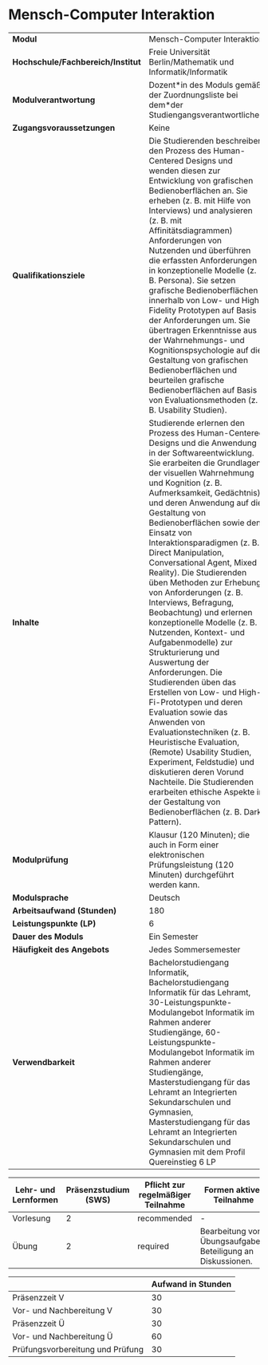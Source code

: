 # Mensch-Computer Interaktion

| | |
|-|-|
|**Modul**                           | Mensch-Computer Interaktion |
|**Hochschule/Fachbereich/Institut** | Freie Universität Berlin/Mathematik und Informatik/Informatik |
|**Modulverantwortung**              | Dozent\*in des Moduls gemäß der Zuordnungsliste bei dem\*der Studiengangsverantwortlichen |
|**Zugangsvoraussetzungen**          | Keine |
|**Qualifikationsziele**             | Die Studierenden beschreiben den Prozess des Human-Centered Designs und wenden diesen zur Entwicklung von grafischen Bedienoberflächen an. Sie erheben (z. B. mit Hilfe von Interviews) und analysieren (z. B. mit Affinitätsdiagrammen) Anforderungen von Nutzenden und überführen die erfassten Anforderungen in konzeptionelle Modelle (z. B. Persona). Sie setzen grafische Bedienoberflächen innerhalb von Low- und High Fidelity Prototypen auf Basis der Anforderungen um. Sie übertragen Erkenntnisse aus der Wahrnehmungs- und Kognitionspsychologie auf die Gestaltung von grafischen Bedienoberflächen und beurteilen grafische Bedienoberflächen auf Basis von Evaluationsmethoden (z. B. Usability Studien). |
|**Inhalte**                         | Studierende erlernen den Prozess des Human-Centered Designs und die Anwendung in der Softwareentwicklung. Sie erarbeiten die Grundlagen der visuellen Wahrnehmung und Kognition (z. B. Aufmerksamkeit, Gedächtnis) und deren Anwendung auf die Gestaltung von Bedienoberflächen sowie den Einsatz von Interaktionsparadigmen (z. B. Direct Manipulation, Conversational Agent, Mixed Reality). Die Studierenden üben Methoden zur Erhebung von Anforderungen (z. B. Interviews, Befragung, Beobachtung) und erlernen konzeptionelle Modelle (z. B. Nutzenden, Kontext- und Aufgabenmodelle) zur Strukturierung und Auswertung der Anforderungen. Die Studierenden üben das Erstellen von Low- und High-Fi-Prototypen und deren Evaluation sowie das Anwenden von Evaluationstechniken (z. B. Heuristische Evaluation, (Remote) Usability Studien, Experiment, Feldstudie) und diskutieren deren Vorund Nachteile. Die Studierenden erarbeiten ethische Aspekte in der Gestaltung von Bedienoberflächen (z. B. Dark Pattern). |
|**Modulprüfung**                    | Klausur (120 Minuten); die auch in Form einer elektronischen Prüfungsleistung (120 Minuten) durchgeführt werden kann. |
|**Modulsprache**                    | Deutsch |
|**Arbeitsaufwand (Stunden)**        | 180|
|**Leistungspunkte (LP)**            | 6 |
|**Dauer des Moduls**                | Ein Semester |
|**Häufigkeit des Angebots**         | Jedes Sommersemester |
|**Verwendbarkeit**                  | Bachelorstudiengang Informatik, Bachelorstudiengang Informatik für das Lehramt, 30-Leistungspunkte-Modulangebot Informatik im Rahmen anderer Studiengänge, 60-Leistungspunkte-Modulangebot Informatik im Rahmen anderer Studiengänge, Masterstudiengang für das Lehramt an Integrierten Sekundarschulen und Gymnasien, Masterstudiengang für das Lehramt an Integrierten Sekundarschulen und Gymnasien mit dem Profil Quereinstieg 6 LP |

| Lehr- und Lernformen | Präsenzstudium <br> (SWS) | Pflicht zur regelmäßiger Teilnahme | Formen aktiver Teilnahme |
| ---------------------|---------------------------|------------------------------------|------------------------- |
| Vorlesung | 2 | recommended | - |
| Übung | 2 | required | Bearbeitung von Übungsaufgaben. Beteiligung an Diskussionen. |

|   | Aufwand in Stunden |
| - |--------------------|
| Präsenzzeit V | 30 |
| Vor- und Nachbereitung V | 30 |
| Präsenzzeit Ü | 30 |
| Vor- und Nachbereitung Ü | 60 |
| Prüfungsvorbereitung und Prüfung | 30 |

